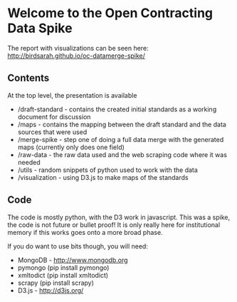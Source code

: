 Welcome to the Open Contracting Data Spike
==========================================

The report with visualizations can be seen here: http://birdsarah.github.io/oc-datamerge-spike/ 

Contents
--------
At the top level, the presentation is available

- /draft-standard - contains the created initial standards as a working document for discussion
- /maps - contains the mapping between the draft standard and the data sources that were used 
- /merge-spike - step one of doing a full data merge with the generated maps (currently only does one field)
- /raw-data - the raw data used and the web scraping code where it was needed
- /utils - random snippets of python used to work with the data
- /visualization - using D3.js to make maps of the standards 

Code
----

The code is mostly python, with the D3 work in javascript. This was a spike, the code
is not future or bullet proof! It is only really here for institutional memory if this 
works goes onto a more broad phase.

If you do want to use bits though, you will need:
- MongoDB - http://www.mongodb.org
- pymongo (pip install pymongo)
- xmltodict (pip install xmltodict)
- scrapy (pip install scrapy)
- D3.js - http://d3js.org/
